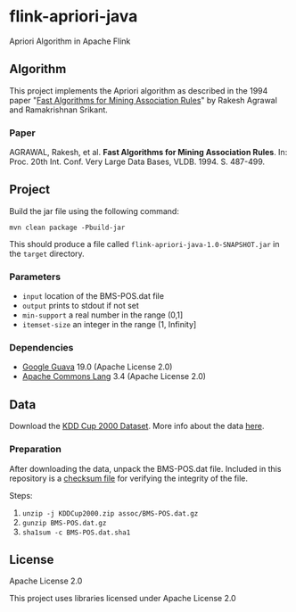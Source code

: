 # flink-apriori-java
Apriori Algorithm in Apache Flink

## Algorithm
This project implements the Apriori algorithm as described in the 1994 paper
"[Fast Algorithms for Mining Association Rules](http://www.vldb.org/conf/1994/P487.PDF)" by 
Rakesh Agrawal and Ramakrishnan Srikant.

### Paper

AGRAWAL, Rakesh, et al. **Fast Algorithms for Mining Association Rules**. In: Proc. 20th Int. Conf.
Very Large Data Bases, VLDB. 1994. S. 487-499.

## Project

Build the jar file using the following command: 

`mvn clean package -Pbuild-jar`

This should produce a file called `flink-apriori-java-1.0-SNAPSHOT.jar` in the `target` directory.

### Parameters

* `input` location of the BMS-POS.dat file
* `output` prints to stdout if not set
* `min-support` a real number in the range (0,1]
* `itemset-size` an integer in the range (1, Infinity]

### Dependencies

* [Google Guava](https://github.com/google/guava) 19.0 (Apache License 2.0)
* [Apache Commons Lang](https://commons.apache.org/proper/commons-lang/) 3.4 (Apache License 2.0)

## Data
Download the [KDD Cup 2000 Dataset](http://www.kdd.org/cupfiles/KDDCup2000.zip).
More info about the data [here](http://www.kdd.org/kdd-cup/view/kdd-cup-200).

### Preparation

After downloading the data, unpack the BMS-POS.dat file. Included in this repository is a
[checksum file](BMS-POS.dat.sha1) for verifying the integrity of the file.

Steps:

1. `unzip -j KDDCup2000.zip assoc/BMS-POS.dat.gz`
2. `gunzip BMS-POS.dat.gz`
3. `sha1sum -c BMS-POS.dat.sha1`

## License
Apache License 2.0

This project uses libraries licensed under Apache License 2.0
